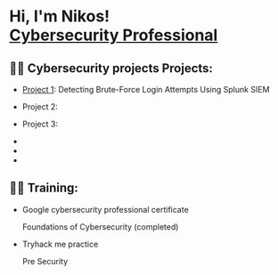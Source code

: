 <h1>Hi, I'm Nikos! <br/><a  <a href="https://www.linkedin.com/in/nikolaos-sotiriou-6a5b1b384/">Cybersecurity Professional</a>

<h2>👨‍💻 Cybersecurity projects  Projects:</h2>

  - [Project 1](./project1.md): Detecting Brute-Force Login Attempts Using Splunk SIEM

  - Project 2: 
 
  - Project 3:
  - 
  - 
  -
<h2>👨‍💻 Training:</h2>

  - Google cybersecurity professional certificate
    
     Foundations of Cybersecurity (completed) 
    
  - Tryhack me practice

      Pre Security
    
  

